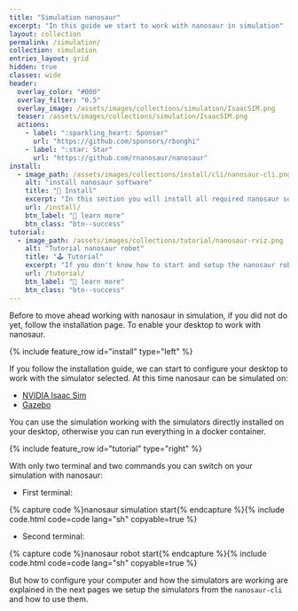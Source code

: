 ```yaml
---
title: "Simulation nanosaur"
excerpt: "In this guide we start to work with nanosaur in simulation"
layout: collection
permalink: /simulation/
collection: simulation
entries_layout: grid
hidden: true
classes: wide
header:
  overlay_color: "#000"
  overlay_filter: "0.5"
  overlay_image: /assets/images/collections/simulation/IsaacSIM.png
  teaser: /assets/images/collections/simulation/IsaacSIM.png
  actions:
    - label: ":sparkling_heart: Sponsor"
      url: "https://github.com/sponsors/rbonghi"
    - label: ":star: Star"
      url: "https://github.com/rnanosaur/nanosaur"
install:
  - image_path: /assets/images/collections/install/cli/nanosaur-cli.png
    alt: "install nanosaur software"
    title: "💾 Install"
    excerpt: "In this section you will install all required nanosaur software. Starting from the nanosaur Command Line Interface (CLI) and after all software."
    url: /install/
    btn_label: "📃 learn more"
    btn_class: "btn--success"
tutorial:
  - image_path: /assets/images/collections/tutorial/nanosaur-rviz.png
    alt: "Tutorial nanosaur robot"
    title: "🕹️ Tutorial"
    excerpt: "If you don't know how to start and setup the nanosaur robot or how to drive follow this tutorial."
    url: /tutorial/
    btn_label: "📃 learn more"
    btn_class: "btn--success"
---
```


Before to move ahead working with nanosaur in simulation, if you did not do yet, follow the installation page. To enable your desktop to work with nanosaur.

{% include feature_row id="install" type="left" %}

If you follow the installation guide, we can start to configure your desktop to work with the simulator selected. At this time nanosaur can be simulated on:

* [NVIDIA Isaac Sim](/simulation/isaac-sim/)
* [Gazebo](/simulation/gazebo/)

You can use the simulation working with the simulators directly installed on your desktop, otherwise you can run everything in a docker container.

{% include feature_row id="tutorial" type="right" %}

With only two terminal and two commands you can switch on your simulation with nanosaur:

* First terminal:

{% capture code %}nanosaur simulation start{% endcapture %}{% include code.html code=code lang="sh" copyable=true %}

* Second terminal:

{% capture code %}nanosaur robot start{% endcapture %}{% include code.html code=code lang="sh" copyable=true %}

But how to configure your computer and how the simulators are working are explained in the next pages we setup the simulators from the `nanosaur-cli` and how to use them.
